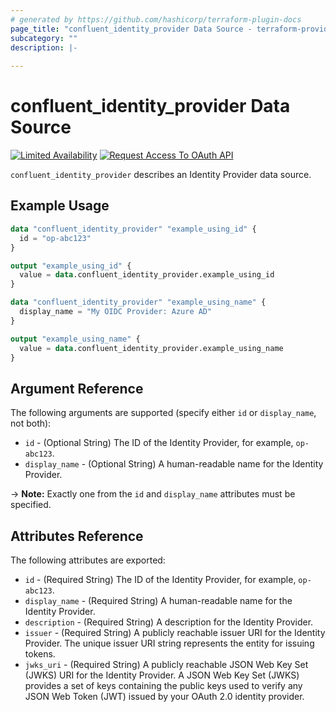 ```yaml
---
# generated by https://github.com/hashicorp/terraform-plugin-docs
page_title: "confluent_identity_provider Data Source - terraform-provider-confluent"
subcategory: ""
description: |-
  
---
```


# confluent_identity_provider Data Source

[![Limited Availability](https://img.shields.io/badge/Lifecycle%20Stage-Limited%20Availability-%2345c6e8)](https://docs.confluent.io/cloud/current/api.html#section/Versioning/API-Lifecycle-Policy) [![Request Access To OAuth API](https://img.shields.io/badge/-Request%20Access%20To%20OAuth%20API-%23bc8540)](mailto:ccloud-api-access+iam-v2-closed-preview@confluent.io?subject=Request%20to%20join%20OAuth%20API%20Closed%20Preview&body=I%E2%80%99d%20like%20to%20join%20the%20Confluent%20Cloud%20API%20Closed%20Preview%20for%20iam/v2%20to%20provide%20early%20feedback%21%20My%20Cloud%20Organization%20ID%20is%20%3Cretrieve%20from%20https%3A//confluent.cloud/settings/billing/payment%3E.)

`confluent_identity_provider` describes an Identity Provider data source.

## Example Usage

```terraform
data "confluent_identity_provider" "example_using_id" {
  id = "op-abc123"
}

output "example_using_id" {
  value = data.confluent_identity_provider.example_using_id
}

data "confluent_identity_provider" "example_using_name" {
  display_name = "My OIDC Provider: Azure AD"
}

output "example_using_name" {
  value = data.confluent_identity_provider.example_using_name
}
```

<!-- schema generated by tfplugindocs -->
## Argument Reference

The following arguments are supported (specify either `id` or `display_name`, not both):

- `id` - (Optional String) The ID of the Identity Provider, for example, `op-abc123`.
- `display_name` - (Optional String) A human-readable name for the Identity Provider.

-> **Note:** Exactly one from the `id` and `display_name` attributes must be specified.

## Attributes Reference

The following attributes are exported:

- `id` - (Required String) The ID of the Identity Provider, for example, `op-abc123`.
- `display_name` - (Required String) A human-readable name for the Identity Provider.
- `description` - (Required String) A description for the Identity Provider.
- `issuer` - (Required String) A publicly reachable issuer URI for the Identity Provider. The unique issuer URI string represents the entity for issuing tokens.
- `jwks_uri` - (Required String) A publicly reachable JSON Web Key Set (JWKS) URI for the Identity Provider. A JSON Web Key Set (JWKS) provides a set of keys containing the public keys used to verify any JSON Web Token (JWT) issued by your OAuth 2.0 identity provider.
